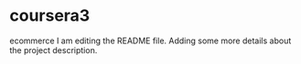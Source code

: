 # coursera3
ecommerce
I am editing the README file. Adding some more details about the project description.
